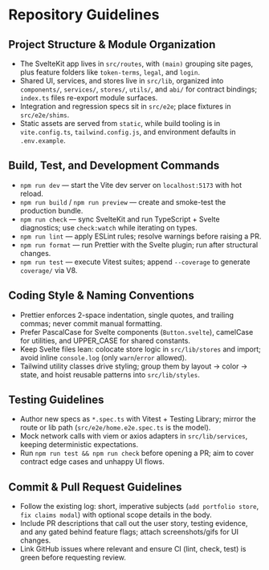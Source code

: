 # Repository Guidelines

## Project Structure & Module Organization

- The SvelteKit app lives in `src/routes`, with `(main)` grouping site pages, plus feature folders like `token-terms`, `legal`, and `login`.
- Shared UI, services, and stores live in `src/lib`, organized into `components/`, `services/`, `stores/`, `utils/`, and `abi/` for contract bindings; `index.ts` files re-export module surfaces.
- Integration and regression specs sit in `src/e2e`; place fixtures in `src/e2e/shims`.
- Static assets are served from `static`, while build tooling is in `vite.config.ts`, `tailwind.config.js`, and environment defaults in `.env.example`.

## Build, Test, and Development Commands

- `npm run dev` — start the Vite dev server on `localhost:5173` with hot reload.
- `npm run build` / `npm run preview` — create and smoke-test the production bundle.
- `npm run check` — sync SvelteKit and run TypeScript + Svelte diagnostics; use `check:watch` while iterating on types.
- `npm run lint` — apply ESLint rules; resolve warnings before raising a PR.
- `npm run format` — run Prettier with the Svelte plugin; run after structural changes.
- `npm run test` — execute Vitest suites; append `--coverage` to generate `coverage/` via V8.

## Coding Style & Naming Conventions

- Prettier enforces 2-space indentation, single quotes, and trailing commas; never commit manual formatting.
- Prefer PascalCase for Svelte components (`Button.svelte`), camelCase for utilities, and UPPER_CASE for shared constants.
- Keep Svelte files lean: colocate store logic in `src/lib/stores` and import; avoid inline `console.log` (only `warn`/`error` allowed).
- Tailwind utility classes drive styling; group them by layout → color → state, and hoist reusable patterns into `src/lib/styles`.

## Testing Guidelines

- Author new specs as `*.spec.ts` with Vitest + Testing Library; mirror the route or lib path (`src/e2e/home.e2e.spec.ts` is the model).
- Mock network calls with viem or axios adapters in `src/lib/services`, keeping deterministic expectations.
- Run `npm run test && npm run check` before opening a PR; aim to cover contract edge cases and unhappy UI flows.

## Commit & Pull Request Guidelines

- Follow the existing log: short, imperative subjects (`add portfolio store`, `fix claims modal`) with optional scope details in the body.
- Include PR descriptions that call out the user story, testing evidence, and any gated behind feature flags; attach screenshots/gifs for UI changes.
- Link GitHub issues where relevant and ensure CI (lint, check, test) is green before requesting review.
